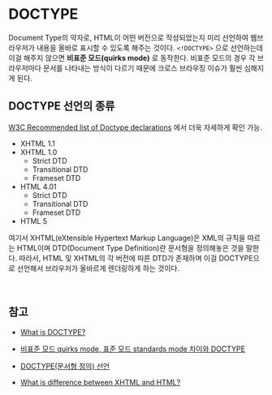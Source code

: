# DOCTYPE

Document Type의 약자로, HTML이 어떤 버전으로 작성되었는지 미리 선언하여 웹브라우저가 내용을 올바로 표시할 수 있도록 해주는 것이다. `<!DOCTYPE>` 으로 선언하는데 이걸 해주지 않으면 **비표준 모드(quirks mode)** 로 동작한다. 비표준 모드의 경우 각 브라우저마다 문서를 나타내는 방식이 다르기 때문에 크로스 브라우징 이슈가 훨씬 심해지게 된다.

## DOCTYPE 선언의 종류

[W3C Recommended list of Doctype declarations](https://www.w3.org/QA/2002/04/valid-dtd-list.html) 에서 더욱 자세하게 확인 가능.

* XHTML 1.1
* XHTML 1.0
  * Strict DTD
  * Transitional DTD
  * Frameset DTD
* HTML 4.01
  * Strict DTD
  * Transitional DTD
  * Frameset DTD
* HTML 5

여기서 XHTML(eXtensible Hypertext Markup Language)은 XML의 규칙을 따르는 HTML이며 DTD(Document Type Definition)란 문서형을 정의해놓은 것을 말한다. 따라서, HTML 및 XHTML의 각 버전에 따른 DTD가 존재하며 이걸 DOCTYPE으로 선언해서 브라우저가 올바르게 렌더링하게 하는 것이다.

<br>

## 참고

* [What is DOCTYPE?](https://stackoverflow.com/questions/414891/what-is-doctype)

* [비표준 모드 quirks mode, 표준 모드 standards mode 차이와 DOCTYPE](https://aboooks.tistory.com/169)
* [DOCTYPE(문서형 정의) 선언](https://webdir.tistory.com/40)
* [What is difference between XHTML and HTML?](https://stackoverflow.com/questions/4153403/what-is-difference-between-xhtml-and-html)
